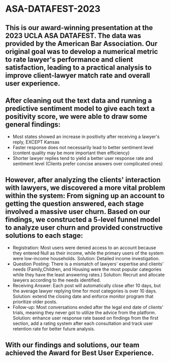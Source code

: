 # ASA-DATAFEST-2023

## This is our award-winning presentation at the 2023 UCLA ASA DATAFEST. The data was provided by the American Bar Association. Our original goal was to develop a numerical metric to rate lawyer's performance and client satisfaction, leading to a practical analysis to improve client-lawyer match rate and overall user experience. 

## After cleaning out the text data and running a predictive sentiment model to give each text a positivity score, we were able to draw some general findings:
- Most states showed an increase in positivity after receiving a lawyer's reply, EXCEPT Kansas
- Faster response does not necessarily lead to better sentiment level (content quality may be more important then efficiency)
- Shorter lawyer replies tend to yield a better user response rate and sentiment level (Clients prefer concise answers over complicated ones)

## However, after analyzing the clients' interaction with lawyers, we discovered a more vital problem within the system: From signing up an account to getting the question answered, each stage involved a massive user churn. Based on our findings, we constructed a 5-level funnel model to analyze user churn and provided constructive solutions to each stage:
- Registration: Most users were denied access to an account because they entered Null as their income, while the primary users of the system were low-income households. Solution: Detailed income investigation.
- Question Posting: There is a mismatch of lawyers' expertise and clients' needs (Family,Children, and Housing were the most popular categories while they have the least answering rates.) Solution: Recruit and allocate lawyers according to the needs identified.
- Receiving Answer: Each post will automatically close after 10 days, but the average lawyer replying time for most categories is over 10 days. Solution: extend the closing date and enforce monitor program that prioritize older posts.
- Follow-up: Most conversations ended after the legal end date of clients' trials, meaning they never got to utilize the advice from the platform. Solution: enhance user response rate based on findings from the first section, add a rating system after each consultation and track user retention rate for better future analysis.

## With our findings and solutions, our team achieved the Award for Best User Experience.
